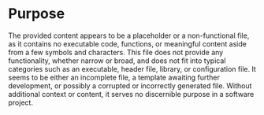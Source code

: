 # Purpose
The provided content appears to be a placeholder or a non-functional file, as it contains no executable code, functions, or meaningful content aside from a few symbols and characters. This file does not provide any functionality, whether narrow or broad, and does not fit into typical categories such as an executable, header file, library, or configuration file. It seems to be either an incomplete file, a template awaiting further development, or possibly a corrupted or incorrectly generated file. Without additional context or content, it serves no discernible purpose in a software project.
